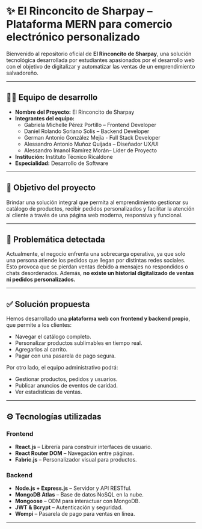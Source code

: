 
# ✨ El Rinconcito de Sharpay – Plataforma MERN para comercio electrónico personalizado

Bienvenido al repositorio oficial de **El Rinconcito de Sharpay**, una solución tecnológica desarrollada por estudiantes apasionados por el desarrollo web con el objetivo de digitalizar y automatizar las ventas de un emprendimiento salvadoreño.

---

## 🧑‍💻 Equipo de desarrollo

- **Nombre del Proyecto:** El Rinconcito de Sharpay
- **Integrantes del equipo:**
  - Gabriela Michelle Pérez Portillo – Frontend Developer
  - Daniel Rolando Soriano Solis – Backend Developer
  - German Antonio González Mejía - Full Stack Developer
  - Alessandro Antonio Muñoz Quijada – Diseñador UX/UI
  - Alessandro Imanol Ramírez Morán– Líder de Proyecto 
- **Institución:** Instituto Técnico Ricaldone
- **Especialidad:** Desarrollo de Software 

---

## 🎯 Objetivo del proyecto

Brindar una solución integral que permita al emprendimiento gestionar su catálogo de productos, recibir pedidos personalizados y facilitar la atención al cliente a través de una página web moderna, responsiva y funcional.

---

## 🚩 Problemática detectada

Actualmente, el negocio enfrenta una sobrecarga operativa, ya que solo una persona atiende los pedidos que llegan por distintas redes sociales. Esto provoca que se pierdan ventas debido a mensajes no respondidos o chats desordenados. Además, **no existe un historial digitalizado de ventas ni pedidos personalizados.**

---

## ✅ Solución propuesta

Hemos desarrollado una **plataforma web con frontend y backend propio**, que permite a los clientes:

- Navegar el catálogo completo.
- Personalizar productos sublimables en tiempo real.
- Agregarlos al carrito.
- Pagar con una pasarela de pago segura.

Por otro lado, el equipo administrativo podrá:

- Gestionar productos, pedidos y usuarios.
- Publicar anuncios de eventos de caridad.
- Ver estadísticas de ventas.

---

## ⚙️ Tecnologías utilizadas

### Frontend
- **React.js** – Librería para construir interfaces de usuario.
- **React Router DOM** – Navegación entre páginas.
- **Fabric.js** – Personalizador visual para productos.

### Backend
- **Node.js + Express.js** – Servidor y API RESTful.
- **MongoDB Atlas** – Base de datos NoSQL en la nube.
- **Mongoose** – ODM para interactuar con MongoDB.
- **JWT & Bcrypt** – Autenticación y seguridad.
- **Wompi** – Pasarela de pago para ventas en línea.

---

